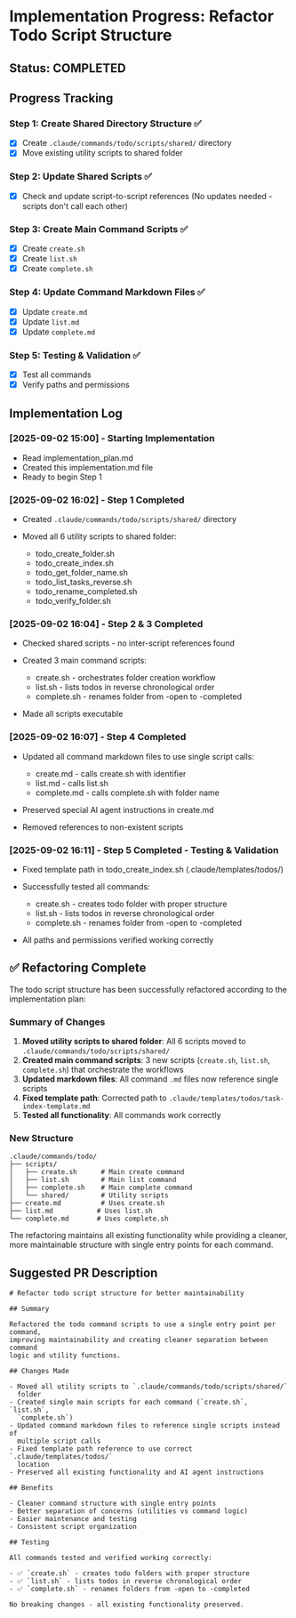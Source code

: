 # Implementation Progress: Refactor Todo Script Structure

## Status: COMPLETED

## Progress Tracking

### Step 1: Create Shared Directory Structure ✅

- [x] Create `.claude/commands/todo/scripts/shared/` directory
- [x] Move existing utility scripts to shared folder

### Step 2: Update Shared Scripts ✅

- [x] Check and update script-to-script references (No updates needed -
  scripts don't call each other)

### Step 3: Create Main Command Scripts ✅

- [x] Create `create.sh`
- [x] Create `list.sh`
- [x] Create `complete.sh`

### Step 4: Update Command Markdown Files ✅

- [x] Update `create.md`
- [x] Update `list.md`
- [x] Update `complete.md`

### Step 5: Testing & Validation ✅

- [x] Test all commands
- [x] Verify paths and permissions

## Implementation Log

### [2025-09-02 15:00] - Starting Implementation

- Read implementation_plan.md
- Created this implementation.md file
- Ready to begin Step 1

### [2025-09-02 16:02] - Step 1 Completed

- Created `.claude/commands/todo/scripts/shared/` directory
- Moved all 6 utility scripts to shared folder:

  - todo_create_folder.sh
  - todo_create_index.sh
  - todo_get_folder_name.sh
  - todo_list_tasks_reverse.sh
  - todo_rename_completed.sh
  - todo_verify_folder.sh

### [2025-09-02 16:04] - Step 2 & 3 Completed

- Checked shared scripts - no inter-script references found
- Created 3 main command scripts:

  - create.sh - orchestrates folder creation workflow
  - list.sh - lists todos in reverse chronological order
  - complete.sh - renames folder from -open to -completed
- Made all scripts executable

### [2025-09-02 16:07] - Step 4 Completed

- Updated all command markdown files to use single script calls:

  - create.md - calls create.sh with identifier
  - list.md - calls list.sh
  - complete.md - calls complete.sh with folder name
- Preserved special AI agent instructions in create.md
- Removed references to non-existent scripts

### [2025-09-02 16:11] - Step 5 Completed - Testing & Validation

- Fixed template path in todo_create_index.sh
  (.claude/templates/todos/)
- Successfully tested all commands:

  - create.sh - creates todo folder with proper structure
  - list.sh - lists todos in reverse chronological order
  - complete.sh - renames folder from -open to -completed
- All paths and permissions verified working correctly

## ✅ Refactoring Complete

The todo script structure has been successfully refactored according to the
implementation plan:

### Summary of Changes

1. **Moved utility scripts to shared folder**: All 6 scripts moved to
   `.claude/commands/todo/scripts/shared/`
2. **Created main command scripts**: 3 new scripts (`create.sh`, `list.sh`,
   `complete.sh`) that orchestrate the workflows
3. **Updated markdown files**: All command `.md` files now reference single
   scripts
4. **Fixed template path**: Corrected path to
   `.claude/templates/todos/task-index-template.md`
5. **Tested all functionality**: All commands work correctly

### New Structure

```text
.claude/commands/todo/
├── scripts/
│   ├── create.sh      # Main create command
│   ├── list.sh        # Main list command  
│   ├── complete.sh    # Main complete command
│   └── shared/        # Utility scripts
├── create.md          # Uses create.sh
├── list.md           # Uses list.sh
└── complete.md       # Uses complete.sh
```

The refactoring maintains all existing functionality while providing a
cleaner, more maintainable structure with single entry points for each
command.

## Suggested PR Description

```text
# Refactor todo script structure for better maintainability

## Summary

Refactored the todo command scripts to use a single entry point per command,
improving maintainability and creating cleaner separation between command
logic and utility functions.

## Changes Made

- Moved all utility scripts to `.claude/commands/todo/scripts/shared/`
  folder
- Created single main scripts for each command (`create.sh`, `list.sh`,
  `complete.sh`)
- Updated command markdown files to reference single scripts instead of
  multiple script calls
- Fixed template path reference to use correct `.claude/templates/todos/`
  location
- Preserved all existing functionality and AI agent instructions

## Benefits

- Cleaner command structure with single entry points
- Better separation of concerns (utilities vs command logic)
- Easier maintenance and testing
- Consistent script organization

## Testing

All commands tested and verified working correctly:

- ✅ `create.sh` - creates todo folders with proper structure
- ✅ `list.sh` - lists todos in reverse chronological order  
- ✅ `complete.sh` - renames folders from -open to -completed

No breaking changes - all existing functionality preserved.
```
